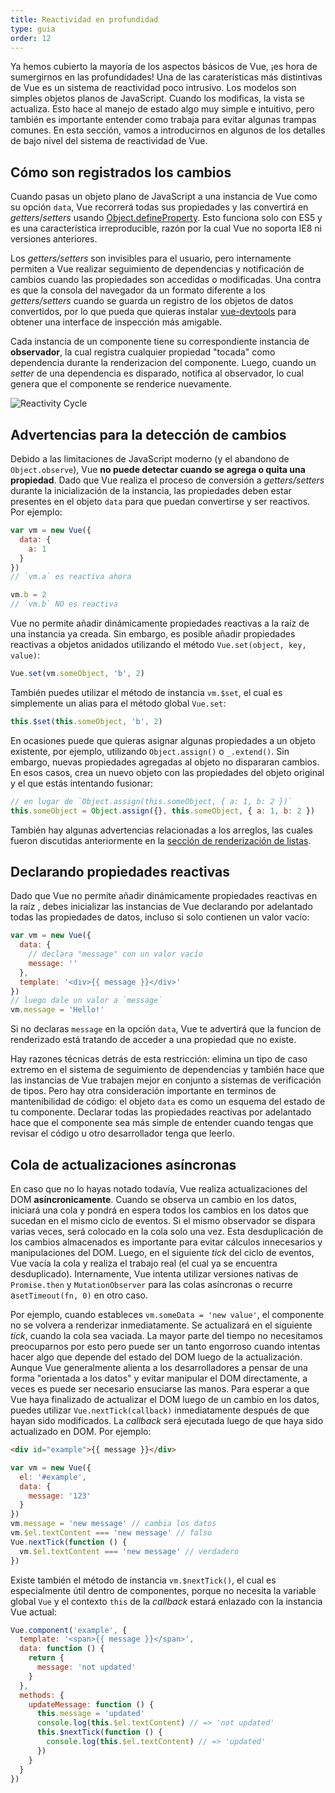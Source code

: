 ```yaml
---
title: Reactividad en profundidad
type: guia
order: 12
---
```


Ya hemos cubierto la mayoría de los aspectos básicos de Vue, ¡es hora de sumergirnos en las profundidades! Una de las caraterísticas más distintivas de Vue es un sistema de reactividad poco intrusivo. Los modelos son simples objetos planos de JavaScript. Cuando los modificas, la vista se actualiza. Esto hace al manejo de estado algo muy simple e intuitivo, pero también es importante entender como trabaja para evitar algunas trampas comunes. En esta sección, vamos a introducirnos en algunos de los detalles de bajo nivel del sistema de reactividad de Vue.

## Cómo son registrados los cambios

Cuando pasas un objeto plano de JavaScript a una instancia de Vue como su opción `data`, Vue recorrerá todas sus propiedades y las convertirá en _getters_/_setters_ usando [Object.defineProperty](https://developer.mozilla.org/en-US/docs/Web/JavaScript/Reference/Global_Objects/Object/defineProperty). Esto funciona solo con ES5 y es una característica irreproducible, razón por la cual Vue no soporta IE8 ni versiones anteriores.

Los _getters/setters_ son invisibles para el usuario, pero internamente permiten a Vue realizar seguimiento de dependencias y notificación de cambios cuando las propiedades son accedidas o modificadas. Una contra es que la consola del navegador da un formato diferente a los _getters/setters_ cuando se guarda un registro de los objetos de datos convertidos, por lo que pueda que quieras instalar [vue-devtools](https://github.com/vuejs/vue-devtools) para obtener una interface de inspección más amigable.

Cada instancia de un componente tiene su correspondiente instancia de **observador**, la cual registra cualquier propiedad "tocada" como dependencia durante la renderizacion del componente. Luego, cuando un _setter_ de una dependencia es disparado, notifica al observador, lo cual genera que el componente se renderice nuevamente.

![Reactivity Cycle](/images/data.png)

## Advertencias para la detección de cambios

Debido a las limitaciones de JavaScript moderno (y el abandono de `Object.observe`), Vue **no puede detectar cuando se agrega o quita una propiedad**. Dado que Vue realiza el proceso de conversión a _getters/setters_ durante la inicialización de la instancia, las propiedades deben estar presentes en el objeto `data` para que puedan convertirse y ser reactivos. Por ejemplo:

``` js
var vm = new Vue({
  data: {
    a: 1
  }
})
// `vm.a` es reactiva ahora

vm.b = 2
// `vm.b` NO es reactiva
```

Vue no permite añadir dinámicamente propiedades reactivas a la raíz de una instancia ya creada. Sin embargo, es posible añadir propiedades reactivas a objetos anidados utilizando el método `Vue.set(object, key, value)`:

``` js
Vue.set(vm.someObject, 'b', 2)
```

También puedes utilizar el método de instancia `vm.$set`, el cual es simplemente un alias para el método global `Vue.set`:

``` js
this.$set(this.someObject, 'b', 2)
```

En ocasiones puede que quieras asignar algunas propiedades a un objeto existente, por ejemplo, utilizando `Object.assign()` o `_.extend()`. Sin embargo, nuevas propiedades agregadas al objeto no dispararan cambios. En esos casos, crea un nuevo objeto con las propiedades del objeto original y el que estás intentando fusionar:

``` js
// en lugar de `Object.assign(this.someObject, { a: 1, b: 2 })`
this.someObject = Object.assign({}, this.someObject, { a: 1, b: 2 })
```

También hay algunas advertencias relacionadas a los arreglos, las cuales fueron discutidas anteriormente en la [sección de renderización de listas](list.html#Caveats).

## Declarando propiedades reactivas

Dado que Vue no permite añadir dinámicamente propiedades reactivas en la raíz , debes inicializar las instancias de Vue declarando por adelantado todas las propiedades de datos, incluso si solo contienen un valor vacío:

``` js
var vm = new Vue({
  data: {
    // declara "message" con un valor vacío
    message: ''
  },
  template: '<div>{{ message }}</div>'
})
// luego dale un valor a `message`
vm.message = 'Hello!'
```

Si no declaras `message` en la opción `data`, Vue te advertirá que la funcion de renderizado está tratando de acceder a una propiedad que no existe.

Hay razones técnicas detrás de esta restricción: elimina un tipo de caso extremo en el sistema de seguimiento de dependencias y también hace que las instancias de Vue trabajen mejor en conjunto a sistemas de verificación de tipos. Pero hay otra consideración importante en terminos de mantenibilidad de código: el objeto `data` es como un esquema del estado de tu componente. Declarar todas las propiedades reactivas por adelantado hace que el componente sea más simple de entender cuando tengas que revisar el código u otro desarrollador tenga que leerlo.

## Cola de actualizaciones asíncronas

En caso que no lo hayas notado todavía, Vue realiza actualizaciones del DOM **asíncronicamente**. Cuando se observa un cambio en los datos, iniciará una cola y pondrá en espera todos los cambios en los datos que sucedan en el mismo ciclo de eventos. Si el mismo observador se dispara varias veces, será colocado en la cola solo una vez. Esta desduplicación de los cambios almacenados es importante para evitar cálculos innecesarios y manipulaciones del DOM. Luego, en el siguiente _tick_ del ciclo de eventos, Vue vacía la cola y realiza el trabajo real (el cual ya se encuentra desduplicado). Internamente, Vue intenta utilizar versiones nativas de `Promise.then` y `MutationObserver` para las colas asíncronas o recurre a`setTimeout(fn, 0)` en otro caso.

Por ejemplo, cuando estableces `vm.someData = 'new value'`, el componente no se volvera a renderizar inmediatamente. Se actualizará en el siguiente _tick_, cuando la cola sea vaciada. La mayor parte del tiempo no necesitamos preocuparnos por esto pero puede ser un tanto engorroso cuando intentas hacer algo que depende del estado del DOM luego de la actualización. Aunque Vue generalmente alienta a los desarrolladores a pensar de una forma "orientada a los datos" y evitar manipular el DOM directamente, a veces es puede ser necesario ensuciarse las manos. Para esperar a que Vue haya finalizado de actualizar el DOM luego de un cambio en los datos, puedes utilizar `Vue.nextTick(callback)` inmediatamente después de que hayan sido modificados. La _callback_ será ejecutada luego de que haya sido actualizado en DOM. Por ejemplo:

``` html
<div id="example">{{ message }}</div>
```

``` js
var vm = new Vue({
  el: '#example',
  data: {
    message: '123'
  }
})
vm.message = 'new message' // cambia los datos
vm.$el.textContent === 'new message' // falso
Vue.nextTick(function () {
  vm.$el.textContent === 'new message' // verdadero
})
```

Existe también el método de instancia `vm.$nextTick()`, el cual es especialmente útil dentro de componentes, porque no necesita la variable global `Vue` y el contexto `this` de la _callback_ estará enlazado con la instancia Vue actual:

``` js
Vue.component('example', {
  template: '<span>{{ message }}</span>',
  data: function () {
    return {
      message: 'not updated'
    }
  },
  methods: {
    updateMessage: function () {
      this.message = 'updated'
      console.log(this.$el.textContent) // => 'not updated'
      this.$nextTick(function () {
        console.log(this.$el.textContent) // => 'updated'
      })
    }
  }
})
```
